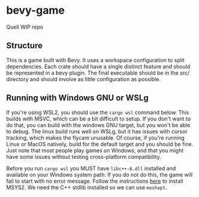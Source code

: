 # bevy-game

Quell WIP repo

## Structure

This is a game built with Bevy. It uses a workspace configuration to split dependencies. Each crate should have a single distinct feature and should be represented in a bevy plugin. The final executable should be in the src/ directory and should involve as little configuration as possible.

## Running with Windows GNU or WSLg

If you're using WSL2, you should use the `cargo wsl` command below. This builds with MSVC, which can be a bit difficult to setup. If you don't want to do that, you can build with the windows GNU target, but you won't be able to debug. The linux build runs well on WSLg, but it has issues with cursor tracking, which makes the flycam unusable. Of course, if you're running Linux or MacOS natively, build for the default target and you should be fine. Just note that most people play games on Windows, and that you might have some issues without testing cross-platform compatibility.

Before you run `cargo wsl` you MUST have `libc++-6.dll` installed and available on your Windows system path. If you do not do this, the game will fail to start with no error message. Follow the instructions [here](https://www.msys2.org) to install MSYS2. We need the C++ stdlib installed so we can use `meshopt`.